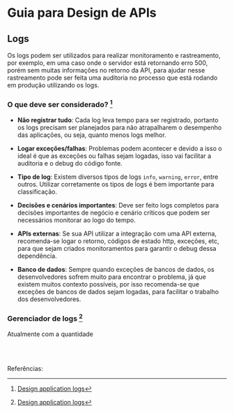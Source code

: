 # Guia para Design de APIs

## Logs

Os logs podem ser utilizados para realizar monitoramento e rastreamento, por exemplo, em uma caso onde o servidor está retornando erro 500, porém sem muitas informações no retorno da API, para ajudar nesse rastreamento pode ser feita uma auditoria no processo que está rodando em produção utilizando os logs.

### O que deve ser considerado? [^1]

- **Não registrar tudo**: Cada log leva tempo para ser registrado, portanto os logs precisam ser planejados para não atrapalharem o desempenho das aplicações, ou seja, quanto menos logs melhor.

- **Logar exceções/falhas**: Problemas podem acontecer e devido a isso o ideal é que as exceções ou falhas sejam logadas, isso vai facilitar a auditoria e o debug do código fonte.

- **Tipo de log**: Existem diversos tipos de logs `info`, `warning`, `error`, entre outros. Utilizar corretamente os tipos de logs é bem importante para classificação.

- **Decisões e cenários importantes**: Deve ser feito logs completos para decisões importantes de negócio e cenário críticos que podem ser necessários monitorar ao logo do tempo.

- **APIs externas**: Se sua API utilizar a integração com uma API externa, recomenda-se logar o retorno, códigos de estado http, exceções, etc, para que sejam criados monitoramentos para garantir o debug dessa dependência.

- **Banco de dados**: Sempre quando exceções de bancos de dados, os desenvolvedores sofrem muito para encontrar o problema, já que existem muitos contexto possíveis, por isso recomenda-se que exceções de bancos de dados sejam logadas, para facilitar o trabalho dos desenvolvedores.

### Gerenciador de logs [^1]

Atualmente com a quantidade 


<br><br>

Referências:

[^1]: [Design application logs](https://prashant-prasannakumaran.co.in/rest-api/logging-best-practices/)
